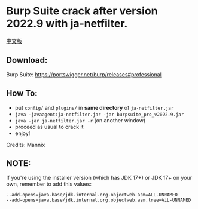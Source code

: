 # Burp Suite crack after version 2022.9 with ja-netfilter.

[中文版](README.CN.md)

## Download:

Burp Suite: https://portswigger.net/burp/releases#professional

## How To:

- put `config/` and `plugins/` in **same directory** of `ja-netfilter.jar`
- `java -javaagent:ja-netfilter.jar -jar burpsuite_pro_v2022.9.jar`
- `java -jar ja-netfilter.jar -r` (on another window)
- proceed as usual to crack it
- enjoy!

Credits: Mannix

## NOTE:

If you're using the installer version (which has JDK 17+) or JDK 17+ on your own, remember to add this values:

```
--add-opens=java.base/jdk.internal.org.objectweb.asm=ALL-UNNAMED
--add-opens=java.base/jdk.internal.org.objectweb.asm.tree=ALL-UNNAMED
```